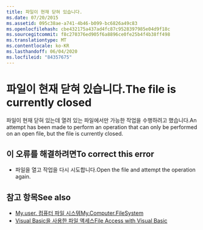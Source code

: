```yaml
---
title: 파일이 현재 닫혀 있습니다.
ms.date: 07/20/2015
ms.assetid: 095c38ae-a741-4b46-b099-bc6826a49c83
ms.openlocfilehash: cbe432175a437ad4fc87c9528397985e04d9f18c
ms.sourcegitcommit: f8c270376ed905f6a8896ce0fe25b4f4b38ff498
ms.translationtype: MT
ms.contentlocale: ko-KR
ms.lasthandoff: 06/04/2020
ms.locfileid: "84357675"
---
```

# <a name="the-file-is-currently-closed"></a><span data-ttu-id="a60ef-102">파일이 현재 닫혀 있습니다.</span><span class="sxs-lookup"><span data-stu-id="a60ef-102">The file is currently closed</span></span>
<span data-ttu-id="a60ef-103">파일이 현재 닫혀 있는데 열려 있는 파일에서만 가능한 작업을 수행하려고 했습니다.</span><span class="sxs-lookup"><span data-stu-id="a60ef-103">An attempt has been made to perform an operation that can only be performed on an open file, but the file is currently closed.</span></span>  
  
## <a name="to-correct-this-error"></a><span data-ttu-id="a60ef-104">이 오류를 해결하려면</span><span class="sxs-lookup"><span data-stu-id="a60ef-104">To correct this error</span></span>  
  
- <span data-ttu-id="a60ef-105">파일을 열고 작업을 다시 시도합니다.</span><span class="sxs-lookup"><span data-stu-id="a60ef-105">Open the file and attempt the operation again.</span></span>  
  
## <a name="see-also"></a><span data-ttu-id="a60ef-106">참고 항목</span><span class="sxs-lookup"><span data-stu-id="a60ef-106">See also</span></span>

- [<span data-ttu-id="a60ef-107">My.user. 컴퓨터 파일 시스템</span><span class="sxs-lookup"><span data-stu-id="a60ef-107">My.Computer.FileSystem</span></span>](xref:Microsoft.VisualBasic.FileIO.FileSystem)
- [<span data-ttu-id="a60ef-108">Visual Basic을 사용한 파일 액세스</span><span class="sxs-lookup"><span data-stu-id="a60ef-108">File Access with Visual Basic</span></span>](../developing-apps/programming/drives-directories-files/file-access.md)
